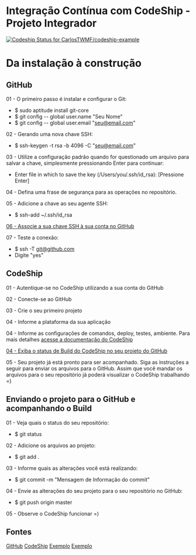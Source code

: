 # Integração Contínua com CodeShip - Projeto Integrador

[ ![Codeship Status for CarlosTWMF/codeship-example](https://codeship.com/projects/980399d0-e2d3-0132-6180-0e8782f5ebb8/status?branch=master)](https://codeship.com/projects/81568)

Da instalação à construção
===========

GitHub
---------

01 - O primeiro passo é instalar e configurar o Git:
* $ sudo aptitude install git-core
* $ git config -- global user.name "Seu Nome"
* $ git config -- global user.email "seu@email.com"




02 - Gerando uma nova chave SSH:
* $ ssh-keygen -t rsa -b 4096 -C "seu@email.com"




03 - Utilize a configuração padrão quando for questionado um arquivo para salvar a chave, simplesmente pressionando Enter para continuar:
* Enter file in which to save the key (/Users/you/.ssh/id_rsa): [Pressione Enter]




04 - Defina uma frase de segurança para as operações no repositório.




05 - Adicione a chave ao seu agente SSH:
* $ ssh-add ~/.ssh/id_rsa




[06 - Associe a sua chave SSH à sua conta no GitHub](https://help.github.com/articles/generating-ssh-keys/#step-4-add-your-ssh-key-to-your-account)




07 - Teste a conexão:
* $ ssh -T git@github.com
* Digite "yes"




CodeShip
---------
01 - Autentique-se no CodeShip utilizando a sua conta do GitHub




02 - Conecte-se ao GitHub




03 - Crie o seu primeiro projeto




04 - Informe a plataforma da sua aplicação




04 - Informe as configurações de comandos, deploy, testes, ambiente. Para mais detalhes [acesse a documentação do CodeShip](https://codeship.com/documentation)




[04 - Exiba o status de Build do CodeShip no seu projeto do GitHub](https://codeship.com/documentation/faq/codeship-badge/)




05 - Seu projeto já está pronto para ser acompanhado. Siga as instruções a seguir para enviar os arquivos para o GitHub. Assim que você mandar os arquivos para o seu repositório já poderá visualizar o CodeShip trabalhando =)




Enviando o projeto para o GitHub e acompanhando o Build
---------
01 - Veja quais o status do seu repositório:
* $ git status




02 - Adicione os arquivos ao projeto:
* $ git add .




03 - Informe quais as alterações você está realizando:
* $ git commit -m "Mensagem de Informação do commit"




04 - Envie as alterações do seu projeto para o seu repositório no GitHub:
* $ git push origin master




05 - Observe o CodeShip funcionar =)



Fontes
---------
[GitHub](https://help.github.com/articles/generating-ssh-keys/#step-4-add-your-ssh-key-to-your-account)
[CodeShip](https://codeship.com)
[Exemplo](http://code.tutsplus.com/tutorials/codeship-continuous-integration-and-delivery-made-simple--cms-23517)
[Exemplo](https://github.com/tidoust/codeship)

